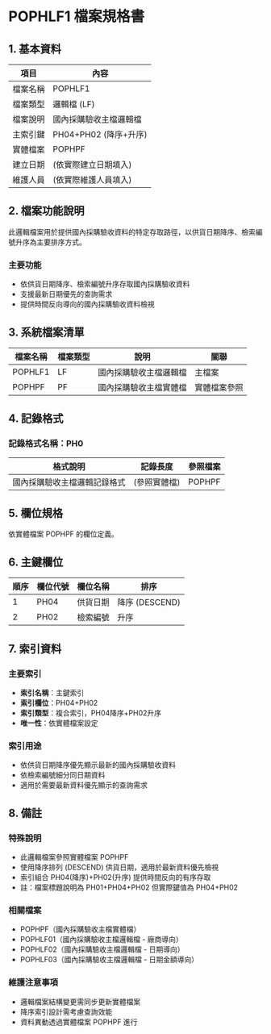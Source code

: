 # POPHLF1 檔案規格書

## 1. 基本資料

| 項目 | 內容 |
|------|------|
| 檔案名稱 | POPHLF1 |
| 檔案類型 | 邏輯檔 (LF) |
| 檔案說明 | 國內採購驗收主檔邏輯檔 |
| 主索引鍵 | PH04+PH02 (降序+升序) |
| 實體檔案 | POPHPF |
| 建立日期 | (依實際建立日期填入) |
| 維護人員 | (依實際維護人員填入) |

## 2. 檔案功能說明

此邏輯檔案用於提供國內採購驗收資料的特定存取路徑，以供貨日期降序、檢索編號升序為主要排序方式。

### 主要功能
- 依供貨日期降序、檢索編號升序存取國內採購驗收資料
- 支援最新日期優先的查詢需求
- 提供時間反向導向的國內採購驗收資料檢視

## 3. 系統檔案清單

| 檔案名稱 | 檔案類型 | 說明 | 關聯 |
|----------|----------|------|------|
| POPHLF1 | LF | 國內採購驗收主檔邏輯檔 | 主檔案 |
| POPHPF | PF | 國內採購驗收主檔實體檔 | 實體檔案參照 |

## 4. 記錄格式

### 記錄格式名稱：PH0

| 格式說明 | 記錄長度 | 參照檔案 |
|----------|----------|----------|
| 國內採購驗收主檔邏輯記錄格式 | (參照實體檔) | POPHPF |

## 5. 欄位規格

依實體檔案 POPHPF 的欄位定義。

## 6. 主鍵欄位

| 順序 | 欄位代號 | 欄位名稱 | 排序 |
|------|----------|----------|------|
| 1 | PH04 | 供貨日期 | 降序 (DESCEND) |
| 2 | PH02 | 檢索編號 | 升序 |

## 7. 索引資料

### 主要索引
- **索引名稱**：主鍵索引
- **索引欄位**：PH04+PH02
- **索引類型**：複合索引，PH04降序+PH02升序
- **唯一性**：依實體檔案設定

### 索引用途
- 依供貨日期降序優先顯示最新的國內採購驗收資料
- 依檢索編號細分同日期資料
- 適用於需要最新資料優先顯示的查詢需求

## 8. 備註

### 特殊說明
- 此邏輯檔案參照實體檔案 POPHPF
- 使用降序排列 (DESCEND) 供貨日期，適用於最新資料優先檢視
- 索引組合 PH04(降序)+PH02(升序) 提供時間反向的有序存取
- 註：檔案標題說明為 PH01+PH04+PH02 但實際鍵值為 PH04+PH02

### 相關檔案
- POPHPF（國內採購驗收主檔實體檔）
- POPHLF01（國內採購驗收主檔邏輯檔 - 廠商導向）
- POPHLF02（國內採購驗收主檔邏輯檔 - 日期導向）
- POPHLF03（國內採購驗收主檔邏輯檔 - 日期金額導向）

### 維護注意事項
- 邏輯檔案結構變更需同步更新實體檔案
- 降序索引設計需考慮查詢效能
- 資料異動透過實體檔案 POPHPF 進行 